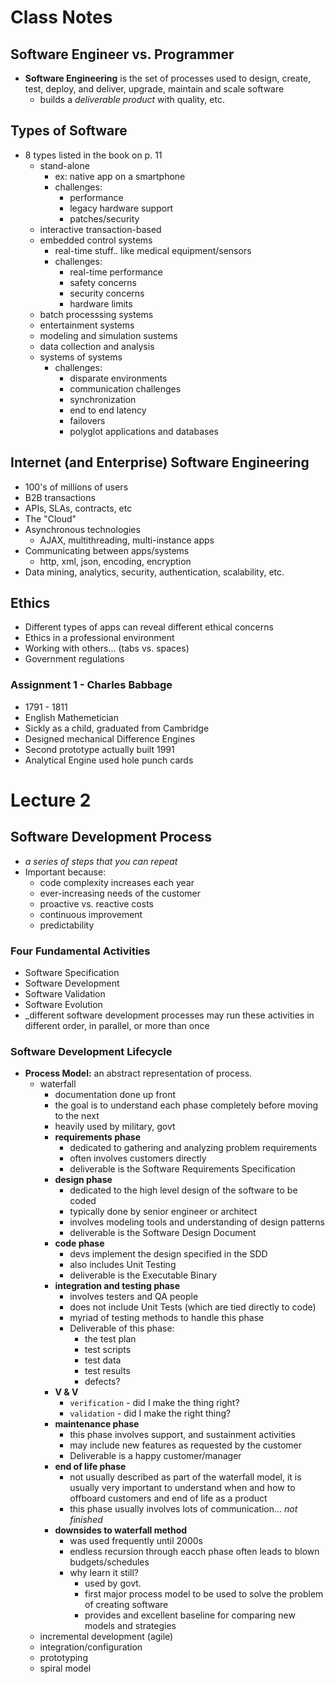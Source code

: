 # Class Notes

## Software Engineer vs. Programmer
* **Software Engineering** is the set of processes used to design, create, test, deploy, and deliver, upgrade, maintain and scale software
  * builds a _deliverable product_ with quality, etc.

## Types of Software
* 8 types listed in the book on p. 11
  * stand-alone
    * ex: native app on a smartphone
    * challenges:
      * performance
      * legacy hardware support
      * patches/security
  * interactive transaction-based
  * embedded control systems
    * real-time stuff.. like medical equipment/sensors
    * challenges:
      * real-time performance
      * safety concerns
      * security concerns
      * hardware limits
  * batch processsing systems
  * entertainment systems
  * modeling and simulation sustems
  * data collection and analysis
  * systems of systems
    * challenges:
      * disparate environments
      * communication challenges
      * synchronization
      * end to end latency
      * failovers
      * polyglot applications and databases

## Internet (and Enterprise) Software Engineering
* 100's of millions of users
* B2B transactions
* APIs, SLAs, contracts, etc
* The "Cloud"
* Asynchronous technologies
  * AJAX, multithreading, multi-instance apps
* Communicating between apps/systems
  * http, xml, json, encoding, encryption
* Data mining, analytics, security, authentication, scalability, etc.

## Ethics
* Different types of apps can reveal different ethical concerns
* Ethics in a professional environment
* Working with others... (tabs vs. spaces)
* Government regulations

### Assignment 1 - Charles Babbage
* 1791 - 1811
* English Mathemetician
* Sickly as a child, graduated from Cambridge
* Designed mechanical Difference Engines
* Second prototype actually built 1991
* Analytical Engine used hole punch cards

# Lecture 2

## Software Development Process
* _a series of steps that you can repeat_
* Important because:
  * code complexity increases each year
  * ever-increasing needs of the customer
  * proactive vs. reactive costs
  * continuous improvement
  * predictability

### Four Fundamental Activities
* Software Specification
* Software Development
* Software Validation
* Software Evolution
* _different software development processes may run these activities in different order, in parallel, or more than once

### Software Development Lifecycle
* **Process Model:** an abstract representation of process.
  * waterfall
    * documentation done up front
    * the goal is to understand each phase completely before moving to the next
    * heavily used by military, govt
    * **requirements phase**
      * dedicated to gathering and analyzing problem requirements
      * often involves customers directly
      * deliverable is the Software Requirements Specification
    * **design phase**
      * dedicated to the high level design of the software to be coded
      * typically done by senior engineer or architect
      * involves modeling tools and understanding of design patterns
      * deliverable is the Software Design Document
    * **code phase**
      * devs implement the design specified in the SDD
      * also includes Unit Testing
      * deliverable is the Executable Binary
    * **integration and testing phase**
      * involves testers and QA people
      * does not include Unit Tests (which are tied directly to code)
      * myriad of testing methods to handle this phase
      * Deliverable of this phase:
        * the test plan
        * test scripts
        * test data
        * test results
        * defects?
    * **V & V**
      * `verification` - did I make the thing right?
      * `validation` - did I make the right thing?
    * **maintenance phase**
      * this phase involves support, and sustainment activities
      * may include new features as requested by the customer
      * Deliverable is a happy customer/manager
    * **end of life phase**
      * not usually described as part of the waterfall model, it is usually very important to understand when and how to offboard customers and end of life as a product
      * this phase usually involves lots of communication... _not finished_
    * **downsides to waterfall method**
      * was used frequently until 2000s
      * endless recursion through eacch phase often leads to blown budgets/schedules
      * why learn it still?
        * used by govt.
        * first major process model to be used to solve the problem of creating software
        * provides and excellent baseline for comparing new models and strategies
  * incremental development (agile)
  * integration/configuration
  * prototyping
  * spiral model